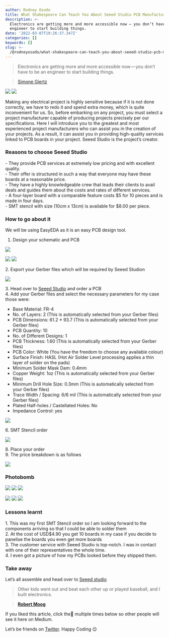 ```yaml
---
author: Rodney Osodo
title: What Shakespeare Can Teach You About Seeed Studio PCB Manufacturing
description: >-
  Electronics are getting more and more accessible now — you don’t have to be an
  engineer to start building things.
date: '2022-03-07T19:26:37.347Z'
categories: []
keywords: []
slug: >-
  /@rodneyosodo/what-shakespeare-can-teach-you-about-seeed-studio-pcb-manufacturing-ea300b19fd51
---
```


> Electronics are getting more and more accessible now — you don’t have to be an engineer to start building things.

> [Simone Giertz](https://www.brainyquote.com/authors/simone-giertz-quotes)

![](/images/blogimages/1__WsQa2IP6o4QBNQ734ijqyA.jpeg)
![](/images/blogimages/1__SIUT0WpZI7myXUVIGFu1Mg.jpeg)

Making any electrical project is highly sensitive because if it is not done correctly, we have to redo it and spend extra money, which is quite inconvenient for us. So, before embarking on any project, you must select a project manufacturer capable of producing projects precisely per our specifications. Here I will introduce you to the greatest and most experienced project manufacturers who can assist you in the creation of your projects. As a result, it can assist you in providing high-quality services linked to PCB boards in your project. Seeed Studio is the project’s creator.

### Reasons to choose Seeed Studio

\- They provide PCB services at extremely low pricing and with excellent quality.  
\- Their offer is structured in such a way that everyone may have these boards at a reasonable price.  
\- They have a highly knowledgeable crew that leads their clients to avail deals and guides them about the costs and rates of different services.  
\- A four-layer board with a comparable feature costs $5 for 10 pieces and is made in four days.  
\- SMT stencil with size (10cm x 13cm) is available for $8.00 per piece.

### How to go about it

We will be using EasyEDA as it is an easy PCB design tool.

1.  Design your schematic and PCB

![](/images/blogimages/1__Jq9EB0oRBx5Duoj3WELdnQ.png)

![](/images/blogimages/1__vLkuxleXhMVch5Elr__ozew.png)
![](/images/blogimages/1__lQ4aHkRyA9wkPQ__eWWK1__g.png)

2\. Export your Gerber files which will be required by Seeed Studion

![](/images/blogimages/1__D4hkVag4LaC4l5EsSBvRCQ.png)

3\. Head over to [Seeed Studio](https://www.seeedstudio.com/prototype-pcb-assembly.html) and order a PCB   
4\. Add your Gerber files and select the necessary parameters for my case those were:

*   Base Material: FR-4
*   No. of Layers: 2 (This is automatically selected from your Gerber files)
*   PCB Dimensions: 61.2 \* 93.7 (This is automatically selected from your Gerber files)
*   PCB Quantity: 10
*   No. of Different Designs: 1
*   PCB Thickness: 1.60 (This is automatically selected from your Gerber files)
*   PCB Color: White (You have the freedom to choose any available colour)
*   Surface Finish: HASL (Hot Air Solder Level processing applies a thin layer of solder on the pads)
*   Minimum Solder Mask Dam: 0.4mm
*   Copper Weight: 1oz (This is automatically selected from your Gerber files)
*   Minimum Drill Hole Size: 0.3mm (This is automatically selected from your Gerber files)
*   Trace Width / Spacing: 6/6 mil (This is automatically selected from your Gerber files)
*   Plated Half-holes / Castellated Holes: No
*   Impedance Control: yes

![](/images/blogimages/1__swhpKNZax7u1uE7Z9hzwrA.png)

6\. SMT Stencil order

![](/images/blogimages/1__j82ezBwzku9gv9BMlI7ypQ.png)

8\. Place your order  
9\. The price breakdown is as follows

![](/images/blogimages/1__n2PBI7mE5t__Ibpw__Jz__p6w.png)

### Photobomb

![](/images/blogimages/1__WsQa2IP6o4QBNQ734ijqyA.jpeg)
![](/images/blogimages/1__SIUT0WpZI7myXUVIGFu1Mg.jpeg)
![](/images/blogimages/1__k4Z__WTv__ppSEKZjlcmkDkw.jpeg)

![](/images/blogimages/1__GwAQEHUPiEuxr__nz9IWvqA.jpeg)
![](/images/blogimages/1__VDSM4gkU1Y6EnUdnKeEeMQ.jpeg)
![](/images/blogimages/1__XLGgPcb1FWtyLe__MON8IDA.jpeg)

### Lessons learnt

1\. This was my first SMT Stencil order so I am looking forward to the components arriving so that I could be able to solder them  
2\. At the cost of USD$4.90 you get 10 boards in my case if you decide to panelise the boards you even get more boards  
3\. The customer service with Seeed Studio is top-notch. I was in contact with one of their representatives the whole time.  
4\. I even got a picture of how my PCBs looked before they shipped them.

### Take away

Let’s all assemble and head over to [Seeed studio](https://www.seeedstudio.com/fusion_pcb.html)

> Other kids went out and beat each other up or played baseball, and I built electronics.

> [**Robert Moog**](https://www.brainyquote.com/authors/robert-moog-quotes)

If you liked this article, click the👏 multiple times below so other people will see it here on Medium.

Let’s be friends on [Twitter](https://twitter.com/b1ackd0t). Happy Coding 😉